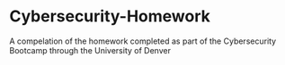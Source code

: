 # Cybersecurity-Homework

A compelation of the homework completed as part of the Cybersecurity Bootcamp through the University of Denver
